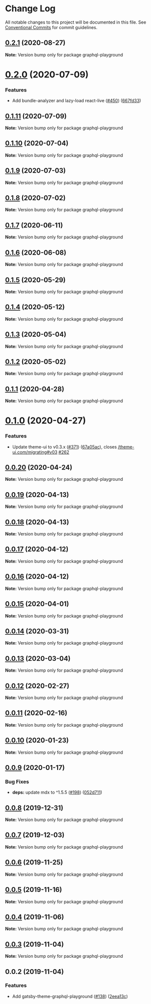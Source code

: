 # Change Log

All notable changes to this project will be documented in this file.
See [Conventional Commits](https://conventionalcommits.org) for commit guidelines.

## [0.2.1](https://github.com/LekoArts/gatsby-themes/compare/graphql-playground@0.2.0...graphql-playground@0.2.1) (2020-08-27)

**Note:** Version bump only for package graphql-playground





# [0.2.0](https://github.com/LekoArts/gatsby-themes/compare/graphql-playground@0.1.11...graphql-playground@0.2.0) (2020-07-09)


### Features

* Add bundle-analyzer and lazy-load react-live ([#450](https://github.com/LekoArts/gatsby-themes/issues/450)) ([667fd33](https://github.com/LekoArts/gatsby-themes/commit/667fd33ce6af546cf2250af1e22395a26f45d6a2))





## [0.1.11](https://github.com/LekoArts/gatsby-themes/compare/graphql-playground@0.1.10...graphql-playground@0.1.11) (2020-07-09)

**Note:** Version bump only for package graphql-playground





## [0.1.10](https://github.com/LekoArts/gatsby-themes/compare/graphql-playground@0.1.9...graphql-playground@0.1.10) (2020-07-04)

**Note:** Version bump only for package graphql-playground





## [0.1.9](https://github.com/LekoArts/gatsby-themes/compare/graphql-playground@0.1.8...graphql-playground@0.1.9) (2020-07-03)

**Note:** Version bump only for package graphql-playground





## [0.1.8](https://github.com/LekoArts/gatsby-themes/compare/graphql-playground@0.1.7...graphql-playground@0.1.8) (2020-07-02)

**Note:** Version bump only for package graphql-playground





## [0.1.7](https://github.com/LekoArts/gatsby-themes/compare/graphql-playground@0.1.6...graphql-playground@0.1.7) (2020-06-11)

**Note:** Version bump only for package graphql-playground





## [0.1.6](https://github.com/LekoArts/gatsby-themes/compare/graphql-playground@0.1.5...graphql-playground@0.1.6) (2020-06-08)

**Note:** Version bump only for package graphql-playground





## [0.1.5](https://github.com/LekoArts/gatsby-themes/compare/graphql-playground@0.1.4...graphql-playground@0.1.5) (2020-05-29)

**Note:** Version bump only for package graphql-playground





## [0.1.4](https://github.com/LekoArts/gatsby-themes/compare/graphql-playground@0.1.3...graphql-playground@0.1.4) (2020-05-12)

**Note:** Version bump only for package graphql-playground





## [0.1.3](https://github.com/LekoArts/gatsby-themes/compare/graphql-playground@0.1.2...graphql-playground@0.1.3) (2020-05-04)

**Note:** Version bump only for package graphql-playground





## [0.1.2](https://github.com/LekoArts/gatsby-themes/compare/graphql-playground@0.1.1...graphql-playground@0.1.2) (2020-05-02)

**Note:** Version bump only for package graphql-playground





## [0.1.1](https://github.com/LekoArts/gatsby-themes/compare/graphql-playground@0.1.0...graphql-playground@0.1.1) (2020-04-28)

**Note:** Version bump only for package graphql-playground





# [0.1.0](https://github.com/LekoArts/gatsby-themes/compare/graphql-playground@0.0.20...graphql-playground@0.1.0) (2020-04-27)


### Features

* Update theme-ui to v0.3.x ([#371](https://github.com/LekoArts/gatsby-themes/issues/371)) ([67a05ac](https://github.com/LekoArts/gatsby-themes/commit/67a05ac3e1deaddfe38591739e7f50f56d49d109)), closes [/theme-ui.com/migrating#v03](https://github.com//theme-ui.com/migrating/issues/v03) [#262](https://github.com/LekoArts/gatsby-themes/issues/262)





## [0.0.20](https://github.com/LekoArts/gatsby-themes/compare/graphql-playground@0.0.19...graphql-playground@0.0.20) (2020-04-24)

**Note:** Version bump only for package graphql-playground





## [0.0.19](https://github.com/LekoArts/gatsby-themes/compare/graphql-playground@0.0.18...graphql-playground@0.0.19) (2020-04-13)

**Note:** Version bump only for package graphql-playground





## [0.0.18](https://github.com/LekoArts/gatsby-themes/compare/graphql-playground@0.0.17...graphql-playground@0.0.18) (2020-04-13)

**Note:** Version bump only for package graphql-playground





## [0.0.17](https://github.com/LekoArts/gatsby-themes/compare/graphql-playground@0.0.16...graphql-playground@0.0.17) (2020-04-12)

**Note:** Version bump only for package graphql-playground





## [0.0.16](https://github.com/LekoArts/gatsby-themes/compare/graphql-playground@0.0.15...graphql-playground@0.0.16) (2020-04-12)

**Note:** Version bump only for package graphql-playground





## [0.0.15](https://github.com/LekoArts/gatsby-themes/compare/graphql-playground@0.0.14...graphql-playground@0.0.15) (2020-04-01)

**Note:** Version bump only for package graphql-playground





## [0.0.14](https://github.com/LekoArts/gatsby-themes/compare/graphql-playground@0.0.13...graphql-playground@0.0.14) (2020-03-31)

**Note:** Version bump only for package graphql-playground





## [0.0.13](https://github.com/LekoArts/gatsby-themes/compare/graphql-playground@0.0.12...graphql-playground@0.0.13) (2020-03-04)

**Note:** Version bump only for package graphql-playground





## [0.0.12](https://github.com/LekoArts/gatsby-themes/compare/graphql-playground@0.0.11...graphql-playground@0.0.12) (2020-02-27)

**Note:** Version bump only for package graphql-playground





## [0.0.11](https://github.com/LekoArts/gatsby-themes/compare/graphql-playground@0.0.10...graphql-playground@0.0.11) (2020-02-16)

**Note:** Version bump only for package graphql-playground





## [0.0.10](https://github.com/LekoArts/gatsby-themes/compare/graphql-playground@0.0.9...graphql-playground@0.0.10) (2020-01-23)

**Note:** Version bump only for package graphql-playground





## [0.0.9](https://github.com/LekoArts/gatsby-themes/compare/graphql-playground@0.0.8...graphql-playground@0.0.9) (2020-01-17)


### Bug Fixes

* **deps:** update mdx to ^1.5.5 ([#198](https://github.com/LekoArts/gatsby-themes/issues/198)) ([052d711](https://github.com/LekoArts/gatsby-themes/commit/052d711c2a56ecaf7a0f10f308b525cd963a9bc2))





## [0.0.8](https://github.com/LekoArts/gatsby-themes/compare/graphql-playground@0.0.7...graphql-playground@0.0.8) (2019-12-31)

**Note:** Version bump only for package graphql-playground





## [0.0.7](https://github.com/LekoArts/gatsby-themes/compare/graphql-playground@0.0.6...graphql-playground@0.0.7) (2019-12-03)

**Note:** Version bump only for package graphql-playground





## [0.0.6](https://github.com/LekoArts/gatsby-themes/compare/graphql-playground@0.0.5...graphql-playground@0.0.6) (2019-11-25)

**Note:** Version bump only for package graphql-playground





## [0.0.5](https://github.com/LekoArts/gatsby-themes/compare/graphql-playground@0.0.4...graphql-playground@0.0.5) (2019-11-16)

**Note:** Version bump only for package graphql-playground





## [0.0.4](https://github.com/LekoArts/gatsby-themes/compare/graphql-playground@0.0.3...graphql-playground@0.0.4) (2019-11-06)

**Note:** Version bump only for package graphql-playground





## [0.0.3](https://github.com/LekoArts/gatsby-themes/compare/graphql-playground@0.0.2...graphql-playground@0.0.3) (2019-11-04)

**Note:** Version bump only for package graphql-playground





## 0.0.2 (2019-11-04)


### Features

* Add gatsby-theme-graphql-playground ([#138](https://github.com/LekoArts/gatsby-themes/issues/138)) ([2eea13c](https://github.com/LekoArts/gatsby-themes/commit/2eea13c))
